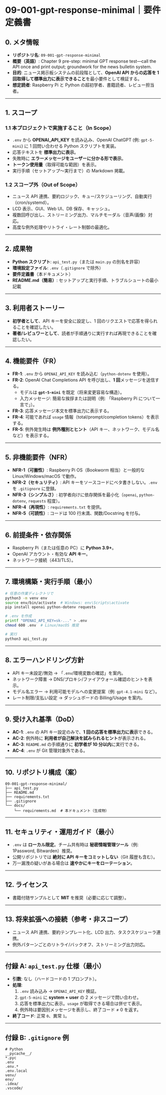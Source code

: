 # 09-001-gpt-response-minimal｜要件定義書

## 0. メタ情報
- **リポジトリ名**: `09-001-gpt-response-minimal`
- **概要（英語）**: Chapter 9 pre-step: minimal GPT response test—call the API once and print output; groundwork for the news bulletin system.
- **目的**: ニュース掲示板システムの前段階として、**OpenAI API からの応答を 1 回取得して標準出力に表示できること**を最小要件として検証する。
- **想定読者**: Raspberry Pi と Python の超初学者、書籍読者、レビュー担当者。

---

## 1. スコープ
### 1.1 本プロジェクトで実施すること（In Scope）
- `.env` から **OPENAI_API_KEY** を読み込み、OpenAI ChatGPT (例: `gpt-5-mini`) に 1 回問い合わせる Python スクリプトを実装。
- 応答テキストを **標準出力に表示**。
- 失敗時に **エラーメッセージをユーザーに分かる形で表示**。
- **トークン使用量**（取得可能な範囲）を表示。
- 実行手順（セットアップ～実行まで）の Markdown 掲載。

### 1.2 スコープ外（Out of Scope）
- ニュース API 連携、要約ロジック、キュー/スケジューリング、自動実行（cron/systemd）。
- LCD 表示、GUI、Web UI、DB 保存、キャッシュ。
- 複数回呼び出し、ストリーミング出力、マルチモーダル（音声/画像）対応。
- 高度な例外処理やリトライ・レート制御の最適化。

---

## 2. 成果物
- **Python スクリプト**: `api_test.py`（または `main.py` の別名を許容）
- **環境設定ファイル**: `.env`（`.gitignore` で除外）
- **要件定義書**（本ドキュメント）
- **README.md（簡易）**: セットアップと実行手順、トラブルシュートの最小記載

---

## 3. 利用者ストーリー
- **初学者として**、API キーを安全に設定し、1 回のリクエストで応答を得られることを確認したい。
- **著者/レビュワーとして**、読者が手順通りに実行すれば再現できることを確認したい。

---

## 4. 機能要件（FR）
- **FR-1**: `.env` から `OPENAI_API_KEY` を読み込む（`python-dotenv` を使用）。
- **FR-2**: OpenAI Chat Completions API を呼び出し、**1 回**メッセージを送信する。
  - モデルは **`gpt-5-mini`** を既定（将来変更容易な構造）。
  - 入力メッセージ: 簡易な挨拶または説明（例: 「Raspberry Pi について一言で」）。
- **FR-3**: 応答メッセージ本文を標準出力に表示する。
- **FR-4**: 可能であれば `usage` 情報（total/prompt/completion tokens）を表示する。
- **FR-5**: 例外発生時は **例外種別とヒント**（API キー、ネットワーク、モデル名など）を表示する。

---

## 5. 非機能要件（NFR）
- **NFR-1（可搬性）**: Raspberry Pi OS（Bookworm 相当）と一般的な Linux/Windows/macOS で動作。
- **NFR-2（セキュリティ）**: API キーをソースコードにベタ書きしない。`.env` を `.gitignore` に登録。
- **NFR-3（シンプルさ）**: 初学者向けに依存関係を最小化（`openai`, `python-dotenv`, `requests` 程度）。
- **NFR-4（再現性）**: `requirements.txt` を提供。
- **NFR-5（可読性）**: コードは 100 行未満、関数/Docstring を付与。

---

## 6. 前提条件・依存関係
- Raspberry Pi（または任意の PC）に **Python 3.9+**。
- OpenAI アカウント・有効な **API キー**。
- ネットワーク接続（443/TLS）。

---

## 7. 環境構築・実行手順（最小）
```bash
# 任意の作業ディレクトリで
python3 -m venv env
source env/bin/activate  # Windows: env\Scripts\activate
pip install openai python-dotenv requests

# .env を作成
printf "OPENAI_API_KEY=sk-..." > .env
chmod 600 .env  # Linux/macOS 推奨

# 実行
python3 api_test.py
```

---

## 8. エラーハンドリング方針
- API キー未設定/無効 → 「`.env`/環境変数の確認」を案内。
- ネットワーク障害 → DNS/プロキシ/ファイアウォール確認のヒントを表示。
- モデル名エラー → 利用可能モデルへの変更提案（例: `gpt-4.1-mini` など）。
- レート制限/支払い設定 → ダッシュボードの Billing/Usage を案内。

---

## 9. 受け入れ基準（DoD）
- **AC-1**: `.env` の API キー設定のみで、**1 回の応答を標準出力に表示**できる。
- **AC-2**: 例外時に **利用者が自己解決を試みられるヒント**が表示される。
- **AC-3**: `README.md` の手順通りに **初学者が 10 分以内**に実行できる。
- **AC-4**: `.env` が Git 管理対象外である。

---

## 10. リポジトリ構成（案）
```
09-001-gpt-response-minimal/
├── api_test.py
├── README.md
├── requirements.txt
├── .gitignore
└── docs/
    └── requirements.md  # 本ドキュメント（生成物）
```

---

## 11. セキュリティ・運用ガイド（最小）
- `.env` は **ローカル限定**。チーム共有時は **秘密情報管理ツール**（例: 1Password, Bitwarden）推奨。
- 公開リポジトリでは **絶対に API キーをコミットしない**（Git 履歴も含む）。
- 万一漏洩の疑いがある場合は **速やかにキーをローテーション**。

---

## 12. ライセンス
- 書籍付随サンプルとして **MIT** を推奨（必要に応じて調整）。

---

## 13. 将来拡張への接続（参考・非スコープ）
- ニュース API 連携、要約テンプレート化、LCD 出力、タスクスケジューラ連携。
- 例外パターンごとのリトライ/バックオフ、ストリーミング出力対応。

---

## 付録 A: `api_test.py` 仕様（最小）
- **引数**: なし（ハードコードの 1 プロンプト）。
- **処理**:
  1. `.env` 読み込み → `OPENAI_API_KEY` 検証。
  2. `gpt-5-mini` に **system + user** の 2 メッセージで問い合わせ。
  3. 応答を標準出力に表示。`usage` が取得できる場合は併せて表示。
  4. 例外時は要因別メッセージを表示し、終了コード ≠ 0 を返す。
- **終了コード**: 正常 `0`、異常 `1`。

---

## 付録 B: `.gitignore` 例
```
# Python
__pycache__/
*.pyc
.env
.env.*
.env.local
venv/
env/
.idea/
.vscode/
```

